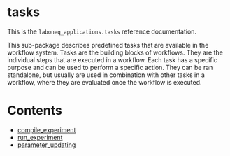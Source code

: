 # tasks

This is the `laboneq_applications.tasks` reference documentation.

This sub-package describes predefined tasks that are available in the workflow system. Tasks are the building blocks of workflows. They are the individual steps that are executed in a workflow. Each task has a specific purpose and can be used to perform a specific action. They can be ran standalone, but usually are used in combination with other tasks in a workflow, where they are evaluated once the workflow is executed.

# Contents

* [compile_experiment](compile_experiment.md)
* [run_experiment](run_experiment.md)
* [parameter_updating](parameter_updating.md)
